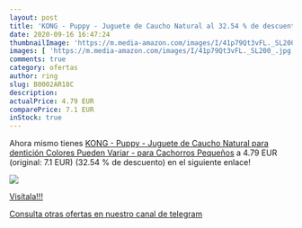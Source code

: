 ```yaml
---
layout: post
title: 'KONG - Puppy - Juguete de Caucho Natural al 32.54 % de descuento'
date: 2020-09-16 16:47:24
thumbnailImage: 'https://m.media-amazon.com/images/I/41p79Qt3vFL._SL200_.jpg'
images: [ 'https://m.media-amazon.com/images/I/41p79Qt3vFL._SL200_.jpg' ]
comments: true
category: ofertas
author: ring
slug: B0002AR18C
description:
actualPrice: 4.79 EUR
comparePrice: 7.1 EUR
inStock: true
---
```


Ahora mismo tienes [KONG - Puppy - Juguete de Caucho Natural para dentición  Colores Pueden Variar  - para Cachorros Pequeños](https://www.amazon.com/dp/B0002AR18C/?tag=redken08-20) a 4.79 EUR (original: 7.1 EUR) (32.54 %  de descuento) en el siguiente enlace!

[![](https://m.media-amazon.com/images/I/41p79Qt3vFL._SL200_.jpg)](https://www.amazon.com/dp/B0002AR18C/?tag=redken08-20)

[Visítala!!!](https://www.amazon.com/dp/B0002AR18C/?tag=redken08-20)

[Consulta otras ofertas en nuestro canal de telegram](https://t.me/s/ofertas25)
